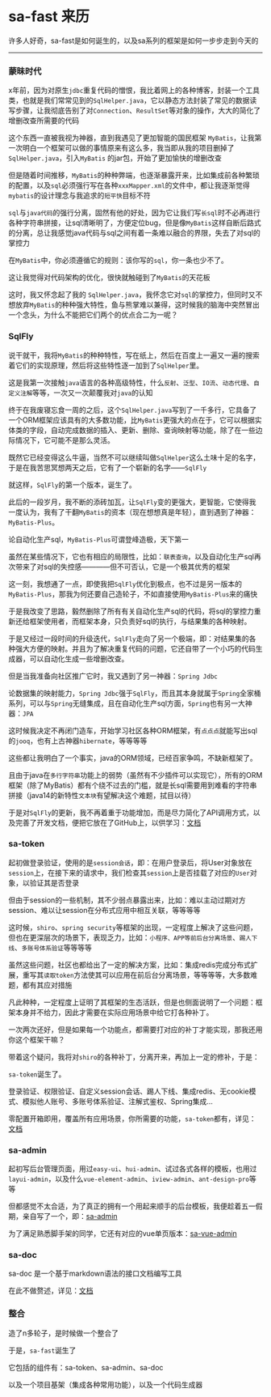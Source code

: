 # sa-fast 来历

许多人好奇，sa-fast是如何诞生的，以及sa系列的框架是如何一步步走到今天的 

---

<!-- ### 造轮子阶段 -->

### 蒙昧时代

x年前，因为对原生`jdbc`重复代码的憎恨，我比着网上的各种博客，封装一个工具类，也就是我们常常见到的`SqlHelper.java`，它以静态方法封装了常见的数据读写步骤，让我彻底告别了对`Connection`、`ResultSet`等对象的操作，大大的简化了增删改查所需要的代码

这个东西一直被我视为神器，直到我遇见了更加智能的国民框架 `MyBatis`，让我第一次明白一个框架可以做的事情原来有这么多，我当即从我的项目删掉了`SqlHelper.java`，引入`MyBatis` 的jar包，开始了更加愉快的增删改查

但是随着时间推移，`MyBatis`的种种弊端，也逐渐暴露开来，比如集成前各种繁琐的配置，以及`sql`必须强行写在各种`xxxMapper.xml`的文件中，都让我逐渐觉得`mybatis`的设计理念与我追求的`短平快`目标不符

`sql`与`java代码`的强行分离，固然有他的好处，因为它让我们写`长sql`时不必再进行各种字符串拼接，让sql清晰明了，方便定位bug，但是像`MyBatis`这样自断后路式的分离，总让我感觉java代码与sql之间有着一条难以融合的界限，失去了对sql的掌控力

在`MyBatis`中，你必须遵循它的规则：该你写的`sql`，你一条也少不了。

这让我觉得对代码架构的优化，很快就触碰到了`MyBatis`的天花板

这时，我又怀念起了我的 `SqlHelper.java`，我怀念它对`sql`的掌控力，但同时又不想放弃`MyBatis`的种种强大特性，鱼与熊掌难以兼得，这时候我的脑海中突然冒出一个念头，为什么不能把它们两个的优点合二为一呢？


### SqlFly

说干就干，我将`MyBatis`的种种特性，写在纸上，然后在百度上一遍又一遍的搜索着它们的实现原理，然后将这些特性逐一加到了`SqlHelper`里。

这是我第一次接触`java`语言的各种高级特性，什么`反射`、`泛型`、`IO流`、`动态代理`、`自定义注解`等等，一次又一次颠覆我对`java`的认知

终于在我废寝忘食一周的之后，这个`SqlHelper.java`写到了一千多行，它具备了一个ORM框架应该具有的大多数功能，比`MyBatis`更强大的点在于，它可以根据实体类的字段，自动完成数据的插入、更新、删除、查询映射等功能，除了在一些边际情况下，它可能不是那么灵活。

既然它已经变得这么牛逼，当然不可以继续叫做`SqlHelper`这么土味十足的名字，于是在我苦思冥想两天之后，它有了一个崭新的名字——`SqlFly`

就这样，`SqlFly`的第一个版本，诞生了。

此后的一段岁月，我不断的添砖加瓦，让`SqlFly`变的更强大，更智能，它使得我一度认为，我有了干翻`MyBatis`的资本（现在想想真是年轻），直到遇到了神器：`MyBatis-Plus`。

论自动化生产sql，`MyBatis-Plus`可谓登峰造极，天下第一

虽然在某些情况下，它也有相应的局限性，比如：`联表查询`，以及自动化生产sql再次带来了对sql的失控感————但不可否认，它是一个极其优秀的框架

这一刻，我想通了一点，即使我把`SqlFly`优化到极点，也不过是另一版本的`MyBatis-Plus`，那我为何还要自己造轮子，不如直接使用`MyBatis-Plus`来的痛快

于是我改变了思路，毅然删除了所有有关自动化生产sql的代码，将sql的掌控力重新还给框架使用者，而框架本身，只负责好sql的执行，与结果集的各种映射。

于是又经过一段时间的升级迭代，`SqlFly`走向了另一个极端，即：对结果集的各种强大方便的映射。并且为了解决重复代码的问题，它还自带了一个小巧的代码生成器，可以自动化生成一些增删改查。

但是当我准备向社区推广它时，我又遇到了另一神器：`Spring Jdbc`

论数据集的映射能力，`Spring Jdbc`强于`SqlFly`，而且其本身就属于`Spring`全家桶系列，可以与`Spring`无缝集成，且在自动化生产sql方面，`Spring`也有另一大神器：`JPA`

这时候我决定不再闭门造车，开始学习社区各种ORM框架，有`点点点`就能写出sql的`jooq`，也有上古神器`hibernate`，等等等等

这些都让我明白了一个事实，java的ORM领域，已经百家争鸣，不缺新框架了。

且由于java在`多行字符串`功能上的弱势（虽然有不少插件可以实现它），所有的ORM框架（除了MyBatis）都有个绕不过去的门槛，就是长sql需要用到难看的字符串拼接（java14的新特性`文本块`有望解决这个难题，拭目以待）

于是对`SqlFly`的更新，我不再着重于功能增加，而是尽力简化了API调用方式，以及完善了开发文档，便把它放在了GitHub上，以供学习：[文档](https://sqlfly.dev33.cn/)



### sa-token 

起初做登录验证，使用的是`session会话`，即：在用户登录后，将User对象放在`session`上，在接下来的请求中，我们检查其`session`上是否挂载了对应的`User`对象，以验证其是否登录

但由于session的一些机制，其不少弱点暴露出来，比如：难以主动过期对方session、难以让session在分布式应用中相互关联，等等等等

这时候，`shiro`、`spring security`等框架的出现，一定程度上解决了这些问题，但也在更深层次的场景下，表现乏力，比如：`小程序、APP等前后台分离场景`、`踢人下线`、`多账号体系验证`等等等等 

虽然这些问题，社区也都给出了一定的解决方案，比如：集成redis完成分布式扩展，重写其`读取token`方法使其可以应用在前后台分离场景，等等等等，大多数难题，都有其应对措施

凡此种种，一定程度上证明了其框架的生态活跃，但是也侧面说明了一个问题：框架本身并不给力，因此才需要在实际应用场景中给它打各种补丁。

一次两次还好，但是如果每一个功能点，都需要打对应的补丁才能实现，那我还用你这个框架干嘛？

带着这个疑问，我将对`shiro`的各种补丁，分离开来，再加上一定的修补，于是：

`sa-token`诞生了。

登录验证、权限验证、自定义session会话、踢人下线、集成redis、无cookie模式、模拟他人账号、多账号体系验证、注解式鉴权、Spring集成...

零配置开箱即用，覆盖所有应用场景，你所需要的功能，`sa-token`都有，详见：[文档](http://sa-token.dev33.cn/)


### sa-admin

起初写后台管理页面，用过`easy-ui`、`hui-admin`、试过各式各样的模板，也用过`layui-admin`，以及什么`vue-element-admin`、`iview-admin`、`ant-design-pro`等等

但都感觉不太合适，为了真正的拥有一个用起来顺手的后台模板，我便趁着五一假期，亲自写了一个，即：[sa-admin](http://sa-admin.dev33.cn/)

为了满足熟悉脚手架的同学，它还有对应的vue单页版本：[sa-vue-admin](http://sa-vue-admin.dev33.cn/)


### sa-doc

sa-doc 是一个基于markdown语法的接口文档编写工具

在此不做赘述，详见：[文档](http://sa-doc.dev33.cn/)


### 整合

造了n多轮子，是时候做一个整合了

于是，`sa-fast`诞生了

它包括的组件有：sa-token、sa-admin、sa-doc

以及一个项目基架（集成各种常用功能），以及一个代码生成器






<br><br><br><br><br><br><br><br><br><br><br><br>


